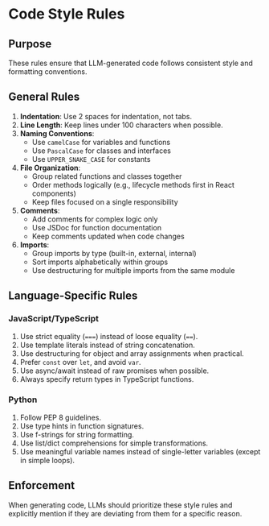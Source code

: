 # Code Style Rules

## Purpose

These rules ensure that LLM-generated code follows consistent style and formatting conventions.

## General Rules

1. **Indentation**: Use 2 spaces for indentation, not tabs.
2. **Line Length**: Keep lines under 100 characters when possible.
3. **Naming Conventions**:
   - Use `camelCase` for variables and functions
   - Use `PascalCase` for classes and interfaces
   - Use `UPPER_SNAKE_CASE` for constants
4. **File Organization**:
   - Group related functions and classes together
   - Order methods logically (e.g., lifecycle methods first in React components)
   - Keep files focused on a single responsibility
5. **Comments**:
   - Add comments for complex logic only
   - Use JSDoc for function documentation
   - Keep comments updated when code changes
6. **Imports**:
   - Group imports by type (built-in, external, internal)
   - Sort imports alphabetically within groups
   - Use destructuring for multiple imports from the same module

## Language-Specific Rules

### JavaScript/TypeScript

1. Use strict equality (`===`) instead of loose equality (`==`).
2. Use template literals instead of string concatenation.
3. Use destructuring for object and array assignments when practical.
4. Prefer `const` over `let`, and avoid `var`.
5. Use async/await instead of raw promises when possible.
6. Always specify return types in TypeScript functions.

### Python

1. Follow PEP 8 guidelines.
2. Use type hints in function signatures.
3. Use f-strings for string formatting.
4. Use list/dict comprehensions for simple transformations.
5. Use meaningful variable names instead of single-letter variables (except in simple loops).

## Enforcement

When generating code, LLMs should prioritize these style rules and explicitly mention if they are deviating from them for a specific reason.